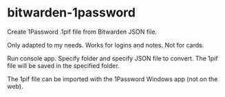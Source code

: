 # bitwarden-1password
Create 1Password .1pif file from Bitwarden JSON file.

Only adapted to my needs. Works for logins and notes. Not for cards.

Run console app. Specify folder and specify JSON file to convert. The 1pif file will be saved in the specified folder.

The 1pif file can be imported with the 1Password Windows app (not on the web).
